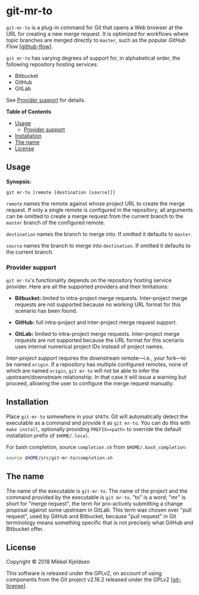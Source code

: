 # git-mr-to

`git-mr-to` is a plug-in command for Git that opens a Web browser at the URL
for creating a new merge request. It is optimized for workflows where topic
branches are merged directly to `master`, such as the popular *GitHub Flow*
[[github-flow]].

`git mr-to` has varying degrees of support for, in alphabetical order, the
following repository hosting services:

- Bitbucket
- GitHub
- GitLab

See [Provider support](#provider-support) for details.

**Table of Contents**

* [Usage](#usage)
    * [Provider support](#provider-support)
* [Installation](#installation)
* [The name](#the-name)
* [License](#license)

## Usage

**Synopsis:**

    git mr-to [remote [destination [source]]]

`remote` names the remote against whose project URL to create the merge
request. If only a single remote is configured in the repository, all arguments
can be omitted to create a merge request from the current branch to the
`master` branch of the configured remote.

`destination` names the branch to merge into. If omitted it defaults to
`master`.

`source` names the branch to merge into `destination`. If omitted it defaults
to the current branch.

### Provider support

`git mr-to`'s functionality depends on the repository hosting service provider.
Here are all the supported providers and their limitations:

- **Bitbucket:** limited to intra-project merge requests. Inter-project merge
  requests are not supported because no working URL format for this scenario
  has been found.

- **GitHub:** full intra-project and inter-project merge request support.

- **GitLab:** limited to intra-project merge requests. Inter-project merge
  requests are not supported because the URL format for this scenario uses
  internal numerical project IDs instead of project names.

*Inter-project support* requires the downstream remote&mdash;i.e., your
fork&mdash;to be named `origin`. If a repository has multiple configured
remotes, none of which are named `origin`, `git mr-to` will not be able to
infer the upstream/downstream relationship. In that case it will issue
a warning but proceed, allowing the user to configure the merge request
manually.

## Installation

Place `git-mr-to` somewhere in your `$PATH`. Git will automatically detect the
executable as a command and provide it as `git mr-to`. You can do this with
`make install`, optionally providing `PREFIX=<path>` to override the default
installation prefix of `$HOME/.local`.

For bash completion, source `completion.sh` from `$HOME/.bash_completion`:

```sh
source $HOME/src/git-mr-to/completion.sh
```

## The name

The name of the executable is `git-mr-to`. The name of the project and the
command provided by the executable is `git mr-to`. "to" is a word; "mr" is
short for "merge request", the term for pro-actively submitting a change
proposal against some upstream in GitLab. This term was chosen over "pull
request", used by GitHub and Bitbucket, because "pull request" in Git
terminology means something specific that is not precisely what GitHub and
Bitbucket offer.

## License

Copyright &copy; 2018 Mikkel Kjeldsen

This software is released under the GPLv2, on account of using components from
the Git project v2.16.2 released under the GPLv2 [[git-license]].

[git-license]: https://git.kernel.org/pub/scm/git/git.git/ "Official Git project repository"
[github-flow]: https://scottchacon.com/2011/08/31/github-flow.html "Original GitHub Flow description"
